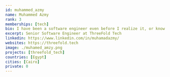 ```yaml
---
id: muhammed_azmy
name: Muhammed Azmy
rank: 3
memberships: [tech]
bio: I have been a software engineer even before I realize it, or know what to call it. Since i started copying pieces of code to my first MSX computer. I have the passion to build, I have a passion to save the planet, and the future of my kids. I have passion for art. What I am doing at threefold is combination of all my passions, writing beautiful, almost artistic pieces of software, to build a system to give freedom to the people, reduce carbon emissions, and to save the future.
excerpt: Senior Software Engineer at ThreeFold Tech
linkedin: https://www.linkedin.com/in/muhamadazmy/
websites: https://threefold.tech
image: ./muhamed_amzy.png
projects: [threefold_tech]
countries: [Egypt]
cities: [Cairo]
private: 0
---
```



